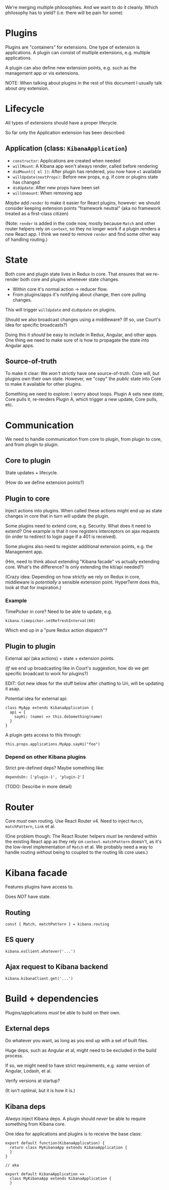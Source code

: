 We're merging multiple philosophies. And we want to do it cleanly.
Which philosophy has to yield? (i.e. there will be pain for some)

# Plugins

Plugins are "containers" for extensions. One type of extension is applications. 
A plugin can consist of multiple extensions, e.g. multiple applications.

A plugin can also define new extension points, e.g. such as the management
app or vis extensions.

NOTE: When talking about plugins in the rest of this document I usually
talk about _any_ extension.

# Lifecycle

All types of extensions should have a proper lifecycle.

So far only the Application extension has been described:

## Application (class: `KibanaApplication`)

- `constructor`: Applications are created when needed
- `willMount`: A Kibana app won't always render, called before rendering
- `didMount({ el })`: After plugin has rendered, you now have `el` available
- `willUpdate(nextProps)`: Before new props, e.g. if core or plugins state
  has changed
- `didUpdate`: After new props have been set
- `willUnmount`: When removing app

_Maybe_ add `render` to make it easier for React plugins, however: we should
consider keeping extension points "framework neutral" (aka no framework
treated as a first-class citizen)

(Note: `render` is added in the code now, mostly because `Match` and other
router helpers rely on `context`, so they no longer work if a plugin renders
a _new_ React app. I think we need to remove `render` and find some other
way of handling routing.)

# State

Both core and plugin state lives in Redux in core. That ensures that we
re-render both core and plugins whenever state changes.

- Within core it's normal action -> reducer flow.
- From plugins/apps it's notifying about change, then core pulling changes.

This will trigger `willUpdate` and `didUpdate` on plugins.

Should we also broadcast changes using a middleware? (If so, use Court's
idea for specific broadcasts?)

Doing this it _should_ be easy to include in Redux, Angular, and other apps.
One thing we need to make sure of is how to propagate the state into
Angular apps.

## Source-of-truth

To make it clear: We _won't_ strictly have one source-of-truth.
Core _will_, but plugins own their own state. However, we "copy" the
_public_ state into Core to make it available for other plugins.

Something we need to explore: I worry about loops. Plugin A sets new state,
Core pulls it, re-renders Plugin A, which trigger a new update, Core pulls, etc.

# Communication

We need to handle communication from core to plugin, from plugin to core,
and from plugin to plugin.

## Core to plugin

State updates + lifecycle.

(How do we define extension points?)

## Plugin to core

Inject actions into plugins. When called these actions might end up as
state changes in core that in turn will update the plugin.

Some plugins need to extend core, e.g. Security. What does it need to
extend? One example is that it now registers interceptors on ajax requests
(in order to redirect to login page if a 401 is received).

Some plugins also need to register additional extension points, e.g. the
Management app.

(Hm, need to think about extending "Kibana facade" vs actually extending
core. What's the difference? Is only extending the kit/api needed?)

(Crazy idea: Depending on how strictly we rely on Redux in core, middleware
is _potentially_ a sensible extension point. HyperTerm does this, look at
that for inspiration.)

### Example

TimePicker in core? Need to be able to update, e.g.

```
kibana.timepicker.setRefreshInterval(60)
```

Which end up in a "pure Redux action dispatch"?

## Plugin to plugin

External api (aka actions) + state + extension points.

(_If_ we end up broadcasting like in Court's suggestion, how do we get
specific broadcast to work for plugins?)

EDIT: Got new ideas for the stuff below after chatting to Uri, will be
updating it asap.

Potential idea for external api:

```
class MyApp extends KibanaApplication {
  api = {
    sayHi: (name) => this.doSomething(name)
  }
}
```

A plugin gets access to this through:

```
this.props.applications.MyApp.sayHi("foo")
```

### Depend on other Kibana plugins

Strict pre-defined deps? Maybe something like:

```
dependsOn: ['plugin-1', 'plugin-2']
```

(TODO: Describe in more detail)

# Router

Core _must_ own routing. Use React Router v4. Need to inject `Match`,
`matchPattern`, `Link` et al.

(One problem though: The React Router helpers _must_ be rendered within the
existing React app as they rely on `context`. `matchPattern` doesn't, as it's
the low-level implementation of `Match` et al. We probably need a way to
handle routing without being to coupled to the routing lib core uses.)

# Kibana facade

Features plugins have access to.

Does _NOT_ have state.

## Routing

```
const { Match, matchPattern } = kibana.routing
```

## ES query

```
kibana.esClient.whatever('...')
```

## Ajax request to Kibana backend

```
kibana.kibanaClient.get('...')
```

# Build + dependencies

Plugins/applications _must_ be able to build on their own.

## External deps

Do whatever you want, as long as you end up with a set of built files.

Huge deps, such as Angular et al, might need to be excluded in the build process.

If so, we might need to have strict requirements, e.g. _same_ version of Angular, Lodash, et al.

Verify versions at startup?

(It isn't optimal, but it is how it is.)

## Kibana deps

_Always_ inject Kibana deps. A plugin should _never_ be able to require
something from Kibana core.

One idea for applications and plugins is to receive the base class:

```
export default function(KibanaApplication) {
  return class MyKibanaApp extends KibanaApplication {
  }
}

// aka

export default KibanaApplication =>
  class MyKibanaApp extends KibanaApplication {
  }
```
